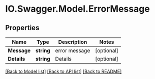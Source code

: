 # IO.Swagger.Model.ErrorMessage
## Properties

Name | Type | Description | Notes
------------ | ------------- | ------------- | -------------
**Message** | **string** | error message | [optional] 
**Details** | **string** | Details | [optional] 

[[Back to Model list]](../README.md#documentation-for-models) [[Back to API list]](../README.md#documentation-for-api-endpoints) [[Back to README]](../README.md)

